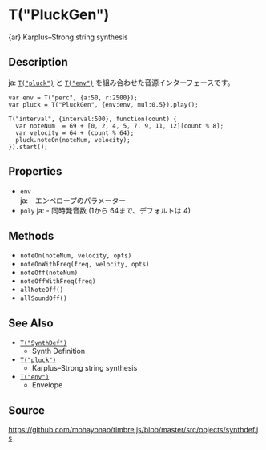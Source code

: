 T("PluckGen")
=============
{ar} Karplus–Strong string synthesis

## Description ##
ja: [`T("pluck")`](./pluck.html) と [`T("env")`](./env.html) を組み合わせた音源インターフェースです。

```timbre
var env = T("perc", {a:50, r:2500});
var pluck = T("PluckGen", {env:env, mul:0.5}).play();

T("interval", {interval:500}, function(count) {
  var noteNum  = 69 + [0, 2, 4, 5, 7, 9, 11, 12][count % 8];
  var velocity = 64 + (count % 64);
  pluck.noteOn(noteNum, velocity);
}).start();
```

## Properties ##
- `env`  
ja:  - エンベロープのパラメーター
- `poly`
ja:  - 同時発音数 (1から 64まで、デフォルトは 4)

## Methods ##
- `noteOn(noteNum, velocity, opts)`
- `noteOnWithFreq(freq, velocity, opts)`  
- `noteOff(noteNum)`
- `noteOffWithFreq(freq)`
- `allNoteOff()`
- `allSoundOff()`

## See Also ##
- [`T("SynthDef")`](./SynthDef.html)
  - Synth Definition
- [`T("pluck")`](./pluck.html)
  - Karplus–Strong string synthesis
- [`T("env")`](./env.html)
  - Envelope
  
## Source ##
https://github.com/mohayonao/timbre.js/blob/master/src/objects/synthdef.js
